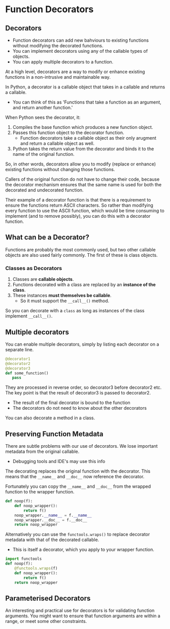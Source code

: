 # Function Decorators

## Decorators
* Function decorators can add new bahviours to existing functions without 
modifying the decorated functions.
* You can implement decorators using any of the callable types of objects.
* You can apply multiple decorators to a function.


At a high level, decorators are a way to modify or enhance existing functions
in a non-intrusive and maintainable way.

In Python, a decorator is a callable object that takes in a callable and returns
a callable.
* You can think of this as 'Functions that take a function as an argument, and
return another function.'

When Python sees the decorator, it: 
1. Compiles the base function which produces a new function object.
1. Passes this function object to the decorator function.
    * Function decorators take a callable object as their only arugment and return 
a callable object as well.
1. Python takes the return value from the decorator and binds it to the name of
the original function.

So, in other words, decorators allow you to modify (replace or enhance) existing 
functions without changing those functions.

Callers of the original function do not have to change their code, because the 
decorator mechanism ensures that the same name is used for both the decorated 
and undecorated function.

Their example of a decorator function is that there is a requirement to ensure
the functions return ASCII characters. So rather than modifying every function
to use the ASCII function, which would be time consuming to implement (and to
remove possibly), you can do this with a decorator function.


## What can be a Decorator?

Functions are probably the most commonly used, but two other callable objects
are also used fairly commonly. The first of these is class objects.

### Classes as Decorators

1. Classes are **callable objects**.
1. Functions decorated with a class are replaced by an **instance of the class**.
1. These instances **must themselves be callable**.
    * So it must support the `__call__()` method.
    
 So you can decorate with a `class` as long as instances of the class implement
 `__call__()`.
 
 ## Multiple decorators
 
 You can enable multiple decorators, simply by listing each decorator on a separate line.
 ```python
@decorator1
@decorator2
@decorator3
def some_function()
    pass
```
 
They are processed in reverse order, so decorator3 before decorator2 etc.
The key point is that the result of decorator3 is passed to decorator2.
* The result of the final decorator is bound to the function
* The decorators do not need to know about the other decorators

You can also decorate a method in a class.


## Preserving Function Metadata
There are subtle problems with our use of decorators. We lose important metadata
from the original callable.
* Debugging tools and IDE's may use this info

The decorating replaces the original function with the decorator. This means that
the `__name__` and `__doc__` now reference the decorator.

Fortunately you can copy the `__name__` and `__doc__` from the wrapped function
to the wrapper function.

```python
def noop(f):
    def noop_wrapper():
        return f()
    noop_wrapper.__name__ = f.__name__
    noop_wrapper.__doc__ = f.__doc__
    return noop_wrapper
```


Alternatively you can use the `functools.wraps()` to replace decorator metadata
with that of the decorated callable.
* This is itself a decorator, which you apply to your wrapper function.

```python
import functools
def noop(f):
    @functools.wraps(f)
    def noop_wrapper():
        return f()
    return noop_wrapper
```


## Parameterised Decorators

An interesting and practical use for decorators is for validating function 
arguments. You might want to ensure that function arguments are within a 
range, or meet some other constraints.


